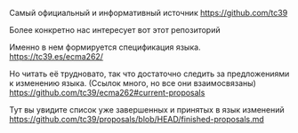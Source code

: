 Самый официальный и информативный источник
https://github.com/tc39

Более конкретно нас интересует вот этот репозиторий

Именно в нем формируется спецификация языка.
https://tc39.es/ecma262/

Но читать её трудновато, так что достаточно следить за предложениями к изменению языка.
(Ссылок много, но все они взаимосвязаны)
https://github.com/tc39/ecma262#current-proposals

Тут вы увидите список уже завершенных и принятых в язык изменений
https://github.com/tc39/proposals/blob/HEAD/finished-proposals.md
